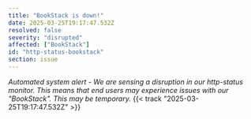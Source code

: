 ```yaml
---
title: "BookStack is down!"
date: 2025-03-25T19:17:47.532Z
resolved: false
severity: "disrupted"
affected: ["BookStack"]
id: "http-status-bookstack"
section: issue
---
```


**Automated system alert* - We are sensing a disruption in our http-status monitor. This means that end users may experience issues with our "BookStack". This may be temporary.* {{< track "2025-03-25T19:17:47.532Z" >}}
